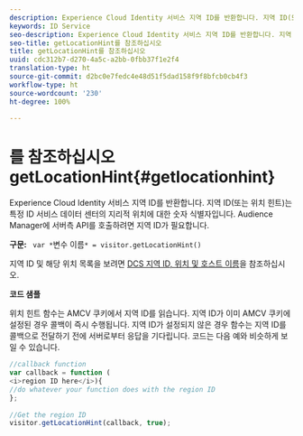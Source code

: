 ```yaml
---
description: Experience Cloud Identity 서비스 지역 ID를 반환합니다. 지역 ID(또는 위치 힌트)는 특정 ID 서비스 데이터 센터의 지리적 위치에 대한 숫자 식별자입니다. Audience Manager에 서버측 API를 호출하려면 지역 ID가 필요합니다.
keywords: ID Service
seo-description: Experience Cloud Identity 서비스 지역 ID를 반환합니다. 지역 ID(또는 위치 힌트)는 특정 ID 서비스 데이터 센터의 지리적 위치에 대한 숫자 식별자입니다. Audience Manager에 서버측 API를 호출하려면 지역 ID가 필요합니다.
seo-title: getLocationHint를 참조하십시오
title: getLocationHint를 참조하십시오
uuid: cdc312b7-d270-4a5c-a2bb-0fbb37f1e2f4
translation-type: ht
source-git-commit: d2bc0e7fedc4e48d51f5dad158f9f8bfcb0cb4f3
workflow-type: ht
source-wordcount: '230'
ht-degree: 100%

---
```



# 를 참조하십시오 getLocationHint{#getlocationhint}

Experience Cloud Identity 서비스 지역 ID를 반환합니다. 지역 ID(또는 위치 힌트)는 특정 ID 서비스 데이터 센터의 지리적 위치에 대한 숫자 식별자입니다. Audience Manager에 서버측 API를 호출하려면 지역 ID가 필요합니다.

**구문:** ` var *`변수 이름`* = visitor.getLocationHint()`

지역 ID 및 해당 위치 목록을 보려면 [DCS 지역 ID, 위치 및 호스트 이름](https://docs.adobe.com/content/help/ko-KR/audience-manager/user-guide/api-and-sdk-code/dcs/dcs-api-reference/dcs-regions.html)을 참조하십시오.

**코드 샘플**

위치 힌트 함수는 AMCV 쿠키에서 지역 ID를 읽습니다. 지역 ID가 이미 AMCV 쿠키에 설정된 경우 콜백이 즉시 수행됩니다. 지역 ID가 설정되지 않은 경우 함수는 지역 ID를 콜백으로 전달하기 전에 서버로부터 응답을 기다립니다. 코드는 다음 예와 비슷하게 보일 수 있습니다.

```js
//callback function 
var callback = function ( 
<i>region ID here</i>){ 
//do whatever your function does with the region ID 
}; 
 
//Get the region ID 
visitor.getLocationHint(callback, true); 
```

